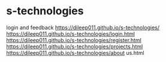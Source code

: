 # s-technologies
login and feedback 
https://dileep011.github.io/s-technologies/
https://dileep011.github.io/s-technologies/login.html
https://dileep011.github.io/s-technologies/register.html
https://dileep011.github.io/s-technologies/projects.html
https://dileep011.github.io/s-technologies/about us.html
